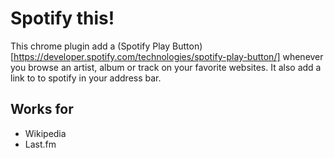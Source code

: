 Spotify this!
=============

This chrome plugin add a (Spotify Play Button)[https://developer.spotify.com/technologies/spotify-play-button/]
whenever you browse an artist, album or track on your favorite websites. It also add a link to to spotify in your
address bar.

## Works for ##
 - Wikipedia
 - Last.fm 